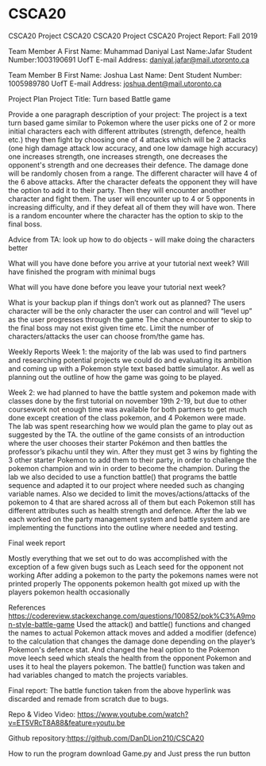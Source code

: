 # CSCA20
CSCA20 Project
CSCA20
CSCA20 Project CSCA20 Project Report: Fall 2019

Team Member A
First Name: Muhammad Daniyal Last Name:Jafar Student Number:1003190691 UofT E-mail Address: daniyal.jafar@mail.utoronto.ca

Team Member B
First Name: Joshua Last Name: Dent Student Number: 1005989780 UofT E-mail Address: joshua.dent@mail.utoronto.ca

Project Plan
Project Title: Turn based Battle game

Provide a one paragraph description of your project: The project is a text turn based game similar to Pokemon where the user picks one of 2 or more initial characters each with different attributes (strength, defence, health etc.) they then fight by choosing one of 4 attacks which will be 2 attacks (one high damage attack low accuracy, and one low damage high accuracy) one increases strength, one increases strength, one decreases the opponent's strength and one decreases their defence. The damage done will be randomly chosen from a range. The different character will have 4 of the 6 above attacks. After the character defeats the opponent they will have the option to add it to their party. Then they will encounter another character and fight them. The user will encounter up to 4 or 5 opponents in increasing difficulty, and if they defeat all of them they will have won. There is a random encounter where the character has the option to skip to the final boss.

Advice from TA: look up how to do objects - will make doing the characters better

What will you have done before you arrive at your tutorial next week? Will have finished the program with minimal bugs

What will you have done before you leave your tutorial next week?

What is your backup plan if things don’t work out as planned? The users character will be the only character the user can control and will “level up” as the user progresses through the game The chance encounter to skip to the final boss may not exist given time etc. Limit the number of characters/attacks the user can choose from/the game has.

Weekly Reports
Week 1: the majority of the lab was used to find partners and researching potential projects we could do and evaluating its ambition and coming up with a Pokemon style text based battle simulator. As well as planning out the outline of how the game was going to be played.

Week 2: we had planned to have the battle system and pokemon made with classes done by the first tutorial on november 19th 2-19, but due to other coursework not enough time was available for both partners to get much done except creation of the class pokemon, and 4 Pokemon were made. The lab was spent researching how we would plan the game to play out as suggested by the TA. the outline of the game consists of an introduction where the user chooses their starter Pokémon and then battles the professor’s pikachu until they win. After they must get 3 wins by fighting the 3 other starter Pokemon to add them to their party, in order to challenge the pokemon champion and win in order to become the champion. During the lab we also decided to use a function battle() that programs the battle sequence and adapted it to our project where needed such as changing variable names. Also we decided to limit the moves/actions/attacks of the pokemon to 4 that are shared across all of them but each Pokemon still has different attributes such as health strength and defence. After the lab we each worked on the party management system and battle system and are implementing the functions into the outline where needed and testing.

Final week report

Mostly everything that we set out to do was accomplished with the exception of a few given bugs such as Leach seed for the opponent not working After adding a pokemon to the party the pokemons names were not printed properly The opponents pokemon health got mixed up with the players pokemon health occasionally

References
https://codereview.stackexchange.com/questions/100852/pok%C3%A9mon-style-battle-game Used the attack() and battle() functions and changed the names to actual Pokemon attack moves and added a modifier (defence) to the calculation that changes the damage done depending on the player’s Pokemon's defence stat. And changed the heal option to the Pokemon move leech seed which steals the health from the opponent Pokemon and uses it to heal the players pokemon. The battle() function was taken and had variables changed to match the projects variables.

Final report: The battle function taken from the above hyperlink was discarded and remade from scratch due to bugs.

Repo & Video
Video: https://www.youtube.com/watch?v=ET5VRcT8A88&feature=youtu.be

Github repository:https://github.com/DanDLion210/CSCA20

How to run the program
download Game.py and Just press the run button
